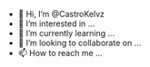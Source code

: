 - 👋 Hi, I’m @CastroKelvz
- 👀 I’m interested in ...
- 🌱 I’m currently learning ...
- 💞️ I’m looking to collaborate on ...
- 📫 How to reach me ...

<!---
CastroKelvz/CastroKelvz is a ✨ special ✨ repository because its `README.md` (this file) appears on your GitHub profile.
You can click the Preview link to take a look at your changes.
-
